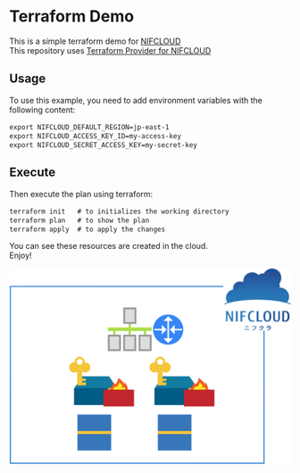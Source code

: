 # Terraform Demo

This is a simple terraform demo for [NIFCLOUD](https://pfs.nifcloud.com/)  
This repository uses [Terraform Provider for NIFCLOUD](https://github.com/nifcloud/terraform-provider-nifcloud)

## Usage

To use this example, you need to add environment variables  with the following content:

```:bash
export NIFCLOUD_DEFAULT_REGION=jp-east-1
export NIFCLOUD_ACCESS_KEY_ID=my-access-key
export NIFCLOUD_SECRET_ACCESS_KEY=my-secret-key
```

## Execute

Then execute the plan using terraform:

```:bash
terraform init   # to initializes the working directory
terraform plan   # to show the plan
terraform apply  # to apply the changes
```

You can see these resources are created in the cloud.  
Enjoy!

![image](./files/image.png) 
